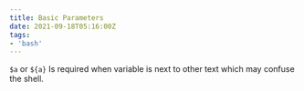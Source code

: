 ```yaml
---
title: Basic Parameters
date: 2021-09-18T05:16:00Z
tags:
- 'bash'
---
```


`$a` or `${a}` Is required when variable is next to other text which may
confuse the shell.
